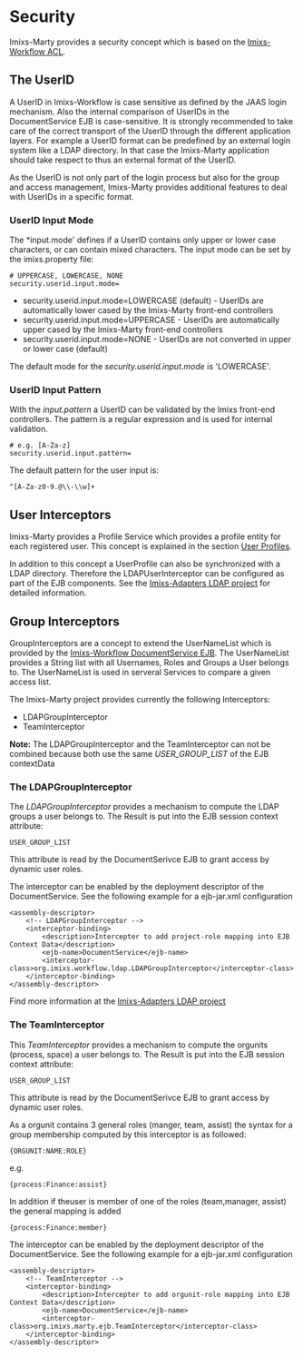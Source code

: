 # Security
Imixs-Marty provides a security concept which is based on the [Imixs-Workflow ACL](http://www.imixs.org/doc/engine/acl.html). 


## The UserID

A UserID in Imixs-Workflow is case sensitive as defined by the JAAS login mechanism. Also the internal comparison of UserIDs in the DocumentService EJB is case-sensitive. It is strongly recommended to take care of the correct transport of the UserID through the different application layers. For example a UserID format can be predefined by an external login system like a LDAP directory. 
In that case the Imixs-Marty application should take respect to thus an external format of the UserID. 

As the UserID is not only part of the login process but also for the group and access management, Imixs-Marty provides additional features to deal with UserIDs in a specific format. 

### UserID Input Mode
The *input.mode' defines if a UserID contains only upper or lower case characters, or can contain mixed characters. The input mode can be set by the imixs.property file: 

	# UPPERCASE, LOWERCASE, NONE
	security.userid.input.mode=


 * security.userid.input.mode=LOWERCASE (default) - UserIDs are automatically lower cased by the Imixs-Marty front-end controllers
 * security.userid.input.mode=UPPERCASE - UserIDs are automatically upper cased by the Imixs-Marty front-end controllers
 * security.userid.input.mode=NONE - UserIDs are not converted in upper or lower case (default)

The default mode for the *security.userid.input.mode* is 'LOWERCASE'.


### UserID Input Pattern
With the *input.pattern*  a UserID can be validated by the Imixs front-end controllers. The pattern is a regular expression and is used for internal validation. 

	# e.g. [A-Za-z]
	security.userid.input.pattern=

The default pattern for the user input is:

	^[A-Za-z0-9.@\\-\\w]+
  
  
## User Interceptors

Imixs-Marty provides a Profile Service which provides a profile entity for each registered user.  This concept is explained in the section [User Profiles](profiles.html).

In addition to this concept a UserProfile can also be synchronized with a LDAP directory. Therefore the LDAPUserInterceptor can be configured as part of the EJB components. See the [Imixs-Adapters LDAP project](https://github.com/imixs/imixs-adapters/tree/master/imixs-adapters-ldap-ejb) for detailed information. 

## Group Interceptors

GroupInterceptors are a concept to extend the UserNameList which is provided by the [Imixs-Workflow DocumentService EJB](http://www.imixs.org/doc/engine/documentservice.html). The UserNameList provides a String list with all Usernames, Roles and Groups a User belongs to. The UserNameList is used in serveral Services to compare a given access list. 

The Imixs-Marty project provides currently the following Interceptors:

* LDAPGroupInterceptor
* TeamInterceptor

**Note:** The LDAPGroupInterceptor and the TeamInterceptor can not be combined because both use the same _USER_GROUP_LIST_ of the EJB contextData 

### The LDAPGroupInterceptor 

The _LDAPGroupInterceptor_ provides a mechanism to compute the LDAP groups a user belongs to. The Result is put into the EJB session context attribute: 

    USER_GROUP_LIST

This attribute is read by the DocumentSerivce EJB to grant access by dynamic user roles.

The interceptor can be enabled by the deployment descriptor of the  DocumentService. See the following example for a ejb-jar.xml configuration


	<assembly-descriptor>
		<!-- LDAPGroupInterceptor -->
		<interceptor-binding> 
		    <description>Intercepter to add project-role mapping into EJB Context Data</description> 
		    <ejb-name>DocumentService</ejb-name> 
			<interceptor-class>org.imixs.workflow.ldap.LDAPGroupInterceptor</interceptor-class> 
		</interceptor-binding>
	</assembly-descriptor>
 
Find more information at the [Imixs-Adapters LDAP project](https://github.com/imixs/imixs-adapters/tree/master/imixs-adapters-ldap-ejb) 
 

### The TeamInterceptor

This _TeamInterceptor_  provides a mechanism to compute the orgunits (process, space) a user belongs to. The Result is put into the EJB session context attribute: 

    USER_GROUP_LIST
    
This attribute is read by the DocumentSerivce EJB to grant access by dynamic user roles.

As a orgunit contains 3 general roles (manger, team, assist) the syntax for a group membership computed by this interceptor is as followed:
 
	{ORGUNIT:NAME:ROLE}

e.g.

	{process:Finance:assist}

In addition if theuser is member of one of the roles (team,manager, assist) the general mapping is added 
 
	{process:Finance:member}

The interceptor can be enabled by the deployment descriptor of the DocumentService. See the following example for a ejb-jar.xml configuration

	<assembly-descriptor>
		<!-- TeamInterceptor -->
		<interceptor-binding> 
		    <description>Intercepter to add orgunit-role mapping into EJB Context Data</description> 
		    <ejb-name>DocumentService</ejb-name> 
			<interceptor-class>org.imixs.marty.ejb.TeamInterceptor</interceptor-class> 
		</interceptor-binding>
	</assembly-descriptor>

